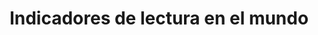 ---
title: Indicadores de lectura en el mundo

description: Libros leídos por país, tiempo dedicado a la lectura y otros inidcadores.
---
